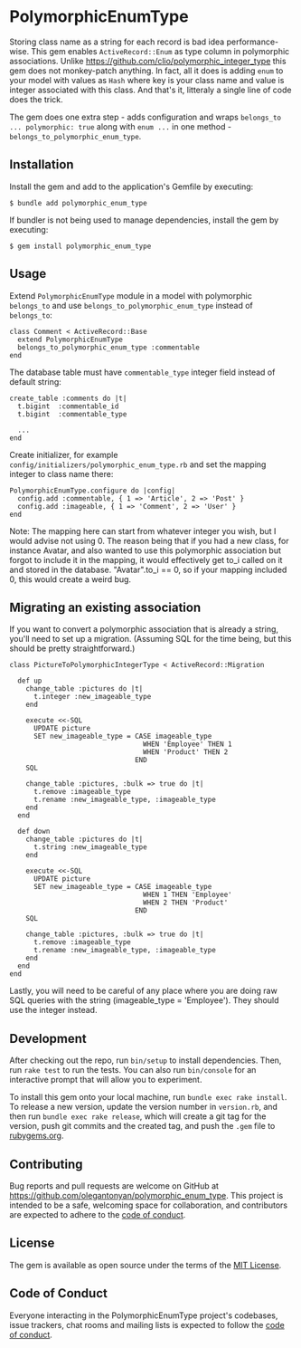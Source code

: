 # PolymorphicEnumType

Storing class name as a string for each record is bad idea performance-wise. This gem enables `ActiveRecord::Enum` as type column in polymorphic associations. Unlike https://github.com/clio/polymorphic_integer_type this gem does not monkey-patch anything. In fact, all it does is adding `enum` to your model with values as `Hash` where key is your class name and value is integer associated with this class. And that's it, litteraly a single line of code does the trick.

The gem does one extra step - adds configuration and wraps `belongs_to ... polymorphic: true` along with `enum ...` in one method - `belongs_to_polymorphic_enum_type`.

## Installation

Install the gem and add to the application's Gemfile by executing:

    $ bundle add polymorphic_enum_type

If bundler is not being used to manage dependencies, install the gem by executing:

    $ gem install polymorphic_enum_type

## Usage

Extend `PolymorphicEnumType` module in a model with polymorphic `belongs_to` and use `belongs_to_polymorphic_enum_type` instead of `belongs_to`:
```
class Comment < ActiveRecord::Base
  extend PolymorphicEnumType
  belongs_to_polymorphic_enum_type :commentable
end
```

The database table must have `commentable_type` integer field instead of default string:
```
create_table :comments do |t|
  t.bigint  :commentable_id
  t.bigint  :commentable_type

  ...
end
```

Create initializer, for example `config/initializers/polymorphic_enum_type.rb` and set the mapping integer to class name there:
```
PolymorphicEnumType.configure do |config|
  config.add :commentable, { 1 => 'Article', 2 => 'Post' }
  config.add :imageable, { 1 => 'Comment', 2 => 'User' }
end
```

Note: The mapping here can start from whatever integer you wish, but I would advise not using 0. The reason being that if you had a new class, for instance Avatar, and also wanted to use this polymorphic association but forgot to include it in the mapping, it would effectively get to_i called on it and stored in the database. "Avatar".to_i == 0, so if your mapping included 0, this would create a weird bug.

## Migrating an existing association

If you want to convert a polymorphic association that is already a string, you'll need to set up a migration. (Assuming SQL for the time being, but this should be pretty straightforward.)

```
class PictureToPolymorphicIntegerType < ActiveRecord::Migration

  def up
    change_table :pictures do |t|
      t.integer :new_imageable_type
    end

    execute <<-SQL
      UPDATE picture
      SET new_imageable_type = CASE imageable_type
                                 WHEN 'Employee' THEN 1
                                 WHEN 'Product' THEN 2
                               END
    SQL

    change_table :pictures, :bulk => true do |t|
      t.remove :imageable_type
      t.rename :new_imageable_type, :imageable_type
    end
  end

  def down
    change_table :pictures do |t|
      t.string :new_imageable_type
    end

    execute <<-SQL
      UPDATE picture
      SET new_imageable_type = CASE imageable_type
                                 WHEN 1 THEN 'Employee'
                                 WHEN 2 THEN 'Product'
                               END
    SQL

    change_table :pictures, :bulk => true do |t|
      t.remove :imageable_type
      t.rename :new_imageable_type, :imageable_type
    end
  end
end
```

Lastly, you will need to be careful of any place where you are doing raw SQL queries with the string (imageable_type = 'Employee'). They should use the integer instead.

## Development

After checking out the repo, run `bin/setup` to install dependencies. Then, run `rake test` to run the tests. You can also run `bin/console` for an interactive prompt that will allow you to experiment.

To install this gem onto your local machine, run `bundle exec rake install`. To release a new version, update the version number in `version.rb`, and then run `bundle exec rake release`, which will create a git tag for the version, push git commits and the created tag, and push the `.gem` file to [rubygems.org](https://rubygems.org).

## Contributing

Bug reports and pull requests are welcome on GitHub at https://github.com/olegantonyan/polymorphic_enum_type. This project is intended to be a safe, welcoming space for collaboration, and contributors are expected to adhere to the [code of conduct](https://github.com/olegantonyan/polymorphic_enum_type/blob/master/CODE_OF_CONDUCT.md).

## License

The gem is available as open source under the terms of the [MIT License](https://opensource.org/licenses/MIT).

## Code of Conduct

Everyone interacting in the PolymorphicEnumType project's codebases, issue trackers, chat rooms and mailing lists is expected to follow the [code of conduct](https://github.com/olegantonyan/polymorphic_enum_type/blob/master/CODE_OF_CONDUCT.md).
